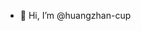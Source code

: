 - 👋 Hi, I’m @huangzhan-cup

<!---
huangzhan-cup/huangzhan-cup is a ✨ special ✨ repository because its `README.md` (this file) appears on your GitHub profile.
You can click the Preview link to take a look at your changes.
--->
